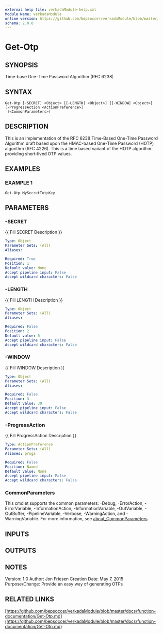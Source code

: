 ```yaml
---
external help file: verkadaModule-help.xml
Module Name: verkadaModule
online version: https://github.com/bepsoccer/verkadaModule/blob/master/docs/function-documentation/Get-Otp.md
schema: 2.0.0
---
```


# Get-Otp

## SYNOPSIS
Time-base One-Time Password Algorithm (RFC 6238)

## SYNTAX

```
Get-Otp [-SECRET] <Object> [[-LENGTH] <Object>] [[-WINDOW] <Object>] [-ProgressAction <ActionPreference>]
 [<CommonParameters>]
```

## DESCRIPTION
This is an implementation of the RFC 6238 Time-Based One-Time Password Algorithm draft based upon the HMAC-based One-Time Password (HOTP) algorithm (RFC 4226).
This is a time based variant of the HOTP algorithm providing short-lived OTP values.

## EXAMPLES

### EXAMPLE 1
```
Get-Otp MySecretTotpKey
```

## PARAMETERS

### -SECRET
{{ Fill SECRET Description }}

```yaml
Type: Object
Parameter Sets: (All)
Aliases:

Required: True
Position: 1
Default value: None
Accept pipeline input: False
Accept wildcard characters: False
```

### -LENGTH
{{ Fill LENGTH Description }}

```yaml
Type: Object
Parameter Sets: (All)
Aliases:

Required: False
Position: 2
Default value: 6
Accept pipeline input: False
Accept wildcard characters: False
```

### -WINDOW
{{ Fill WINDOW Description }}

```yaml
Type: Object
Parameter Sets: (All)
Aliases:

Required: False
Position: 3
Default value: 30
Accept pipeline input: False
Accept wildcard characters: False
```

### -ProgressAction
{{ Fill ProgressAction Description }}

```yaml
Type: ActionPreference
Parameter Sets: (All)
Aliases: proga

Required: False
Position: Named
Default value: None
Accept pipeline input: False
Accept wildcard characters: False
```

### CommonParameters
This cmdlet supports the common parameters: -Debug, -ErrorAction, -ErrorVariable, -InformationAction, -InformationVariable, -OutVariable, -OutBuffer, -PipelineVariable, -Verbose, -WarningAction, and -WarningVariable. For more information, see [about_CommonParameters](http://go.microsoft.com/fwlink/?LinkID=113216).

## INPUTS

## OUTPUTS

## NOTES
Version:        1.0
Author:         Jon Friesen
Creation Date:  May 7, 2015
Purpose/Change: Provide an easy way of generating OTPs

## RELATED LINKS

[https://github.com/bepsoccer/verkadaModule/blob/master/docs/function-documentation/Get-Otp.md](https://github.com/bepsoccer/verkadaModule/blob/master/docs/function-documentation/Get-Otp.md)

